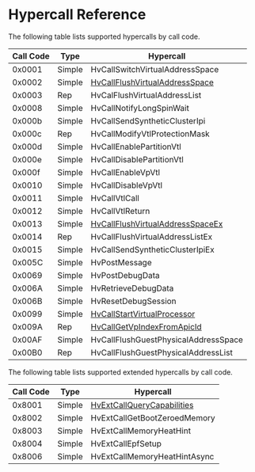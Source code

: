 # Hypercall Reference

The following table lists supported hypercalls by call code.

| Call Code | Type    | Hypercall                                                                           |
|-----------|---------|-------------------------------------------------------------------------------------|
| 0x0001    | Simple  | HvCallSwitchVirtualAddressSpace                                                     |
| 0x0002    | Simple  | [HvCallFlushVirtualAddressSpace](HvCallFlushVirtualAddressSpace.md)                 |
| 0x0003    | Rep     | HvCalFlushVirtualAddressList                                                        |
| 0x0008    | Simple  | HvCallNotifyLongSpinWait                                                            |
| 0x000b    | Simple  | HvCallSendSyntheticClusterIpi                                                       |
| 0x000c    | Rep     | HvCallModifyVtlProtectionMask                                                       |
| 0x000d    | Simple  | HvCallEnablePartitionVtl                                                            |
| 0x000e    | Simple  | HvCallDisablePartitionVtl                                                           |
| 0x000f    | Simple  | HvCallEnableVpVtl                                                                   |
| 0x0010    | Simple  | HvCallDisableVpVtl                                                                  |
| 0x0011    | Simple  | HvCallVtlCall                                                                       |
| 0x0012    | Simple  | HvCallVtlReturn                                                                     |
| 0x0013    | Simple  | [HvCallFlushVirtualAddressSpaceEx](HvCallFlushVirtualAddressSpaceEx.md)             |
| 0x0014    | Rep     | HvCallFlushVirtualAddressListEx                                                     |
| 0x0015    | Simple  | HvCallSendSyntheticClusterIpiEx                                                     |
| 0x005C    | Simple  | HvPostMessage                                                                       |
| 0x0069    | Simple  | HvPostDebugData                                                                     |
| 0x006A    | Simple  | HvRetrieveDebugData                                                                 |
| 0x006B    | Simple  | HvResetDebugSession                                                                 |
| 0x0099    | Simple  | [HvCallStartVirtualProcessor](HvCallStartVirtualProcessor.md)                       |
| 0x009A    | Rep     | [HvCallGetVpIndexFromApicId](HvCallGetVpIndexFromApicId.md)                         |
| 0x00AF    | Simple  | HvCallFlushGuestPhysicalAddressSpace                                                |
| 0x00B0    | Rep     | HvCallFlushGuestPhysicalAddressList                                                 |

The following table lists supported extended hypercalls by call code.

| Call Code | Type    | Hypercall                                                                           |
|-----------|---------|-------------------------------------------------------------------------------------|
| 0x8001    | Simple  | [HvExtCallQueryCapabilities](HvExtCallQueryCapabilities.md)                         |
| 0x8002    | Simple  | HvExtCallGetBootZeroedMemory                                                        |
| 0x8003    | Simple  | HvExtCallMemoryHeatHint                                                             |
| 0x8004    | Simple  | HvExtCallEpfSetup                                                                   |
| 0x8006    | Simple  | HvExtCallMemoryHeatHintAsync                                                        |
